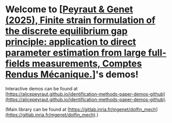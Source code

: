# Welcome to [[Peyraut & Genet (2025), Finite strain formulation of the discrete equilibrium gap principle: application to direct parameter estimation from large full-fields measurements, Comptes Rendus Mécanique.](https://doi.org/10.5802/crmeca.279)]'s demos!

Interactive demos can be found at [https://alicepeyraut.github.io/identification-methods-paper-demos-github](https://alicepeyraut.github.io/identification-methods-paper-demos-github).

(Main library can be found at [https://gitlab.inria.fr/mgenet/dolfin_mech](https://gitlab.inria.fr/mgenet/dolfin_mech).)

